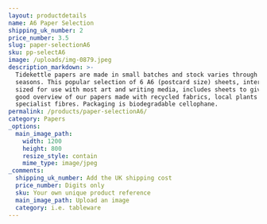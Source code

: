 ```yaml
---
layout: productdetails
name: A6 Paper Selection
shipping_uk_number: 2
price_number: 3.5
slug: paper-selectionA6
sku: pp-selectA6
image: /uploads/img-0879.jpeg
description_markdown: >-
  Tidekettle papers are made in small batches and stock varies through the
  seasons. This popular selection of 6 A6 (postcard size) sheets, internally
  sized for use with most art and writing media, includes sheets to give you a
  good overview of our papers made with recycled fabrics, local plants and
  specialist fibres. Packaging is biodegradable cellophane.
permalink: /products/paper-selectionA6/
category: Papers
_options:
  main_image_path:
    width: 1200
    height: 800
    resize_style: contain
    mime_type: image/jpeg
_comments:
  shipping_uk_number: Add the UK shipping cost
  price_number: Digits only
  sku: Your own unique product reference
  main_image_path: Upload an image
  category: i.e. tableware
---
```


